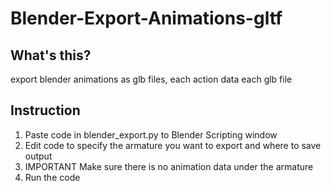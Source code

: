 # Blender-Export-Animations-gltf

## What's this?

export blender animations as glb files, each action data each glb file

## Instruction

1. Paste code in blender_export.py to Blender Scripting window
2. Edit code to specify the armature you want to export and where to save output
3. IMPORTANT Make sure there is no animation data under the armature
4. Run the code
